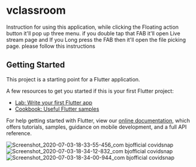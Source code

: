 # vclassroom

Instruction for using this application, while clicking the Floating action button it'll pop up three menu. if you double tap that FAB it'll open Live stream page and If you Long press the FAB then it'll open the file picking page. please follow this instructions

## Getting Started

This project is a starting point for a Flutter application.

A few resources to get you started if this is your first Flutter project:

- [Lab: Write your first Flutter app](https://flutter.dev/docs/get-started/codelab)
- [Cookbook: Useful Flutter samples](https://flutter.dev/docs/cookbook)

For help getting started with Flutter, view our
[online documentation](https://flutter.dev/docs), which offers tutorials,
samples, guidance on mobile development, and a full API reference.


![Screenshot_2020-07-03-18-33-55-456_com bjofficial covidsnap](https://user-images.githubusercontent.com/50042488/86473785-31025280-bd5f-11ea-804f-45d1c195f90c.png)
![Screenshot_2020-07-03-18-34-12-832_com bjofficial covidsnap](https://user-images.githubusercontent.com/50042488/86473668-f7314c00-bd5e-11ea-9795-1105b3901e5f.png)
![Screenshot_2020-07-03-18-34-00-944_com bjofficial covidsnap](https://user-images.githubusercontent.com/50042488/86473664-f6001f00-bd5e-11ea-8865-3cd6d805f05b.png)
